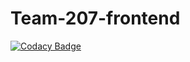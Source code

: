 # Team-207-frontend

[![Codacy Badge](https://api.codacy.com/project/badge/Grade/523c576a590e4bdca4feb6df9952d75b)](https://app.codacy.com/gh/BuildForSDGCohort2/Team-207-frontend?utm_source=github.com&utm_medium=referral&utm_content=BuildForSDGCohort2/Team-207-frontend&utm_campaign=Badge_Grade_Settings)